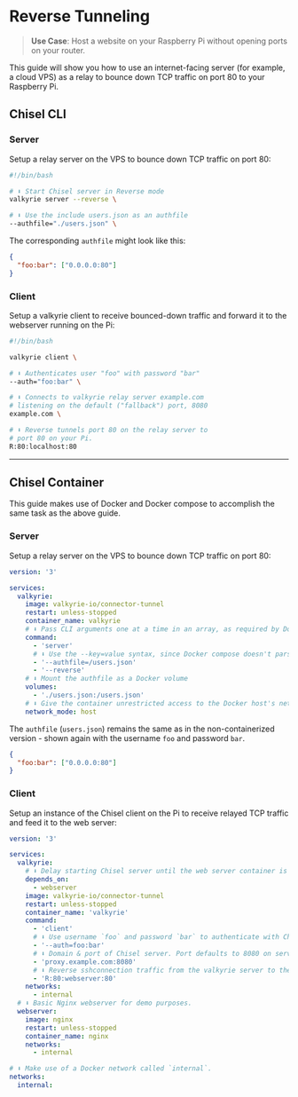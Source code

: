 # Reverse Tunneling

> **Use Case**: Host a website on your Raspberry Pi without opening ports on your router.

This guide will show you how to use an internet-facing server (for example, a cloud VPS) as a relay to bounce down TCP traffic on port 80 to your Raspberry Pi.

## Chisel CLI

### Server

Setup a relay server on the VPS to bounce down TCP traffic on port 80:

```bash
#!/bin/bash

# ⬇️ Start Chisel server in Reverse mode
valkyrie server --reverse \

# ⬇️ Use the include users.json as an authfile
--authfile="./users.json" \
```

The corresponding `authfile` might look like this:

```json
{
  "foo:bar": ["0.0.0.0:80"]
}
```

### Client

Setup a valkyrie client to receive bounced-down traffic and forward it to the webserver running on the Pi:

```bash
#!/bin/bash

valkyrie client \

# ⬇️ Authenticates user "foo" with password "bar"
--auth="foo:bar" \

# ⬇️ Connects to valkyrie relay server example.com
# listening on the default ("fallback") port, 8080
example.com \

# ⬇️ Reverse tunnels port 80 on the relay server to
# port 80 on your Pi.
R:80:localhost:80
```

---

## Chisel Container

This guide makes use of Docker and Docker compose to accomplish the same task as the above guide.
### Server

Setup a relay server on the VPS to bounce down TCP traffic on port 80:

```yaml
version: '3'

services:
  valkyrie:
    image: valkyrie-io/connector-tunnel
    restart: unless-stopped
    container_name: valkyrie
    # ⬇️ Pass CLI arguments one at a time in an array, as required by Docker compose.
    command:
      - 'server'
      # ⬇️ Use the --key=value syntax, since Docker compose doesn't parse whitespace well.
      - '--authfile=/users.json'
      - '--reverse'
    # ⬇️ Mount the authfile as a Docker volume
    volumes:
      - './users.json:/users.json'
    # ⬇️ Give the container unrestricted access to the Docker host's network
    network_mode: host
```

The `authfile` (`users.json`) remains the same as in the non-containerized version - shown again with the username `foo` and password `bar`.

```json
{
  "foo:bar": ["0.0.0.0:80"]
}
```

### Client

Setup an instance of the Chisel client on the Pi to receive relayed TCP traffic and feed it to the web server:

```yaml
version: '3'

services:
  valkyrie:
    # ⬇️ Delay starting Chisel server until the web server container is started.
    depends_on:
      - webserver
    image: valkyrie-io/connector-tunnel
    restart: unless-stopped
    container_name: 'valkyrie'
    command:
      - 'client'
      # ⬇️ Use username `foo` and password `bar` to authenticate with Chisel server.
      - '--auth=foo:bar'
      # ⬇️ Domain & port of Chisel server. Port defaults to 8080 on server, but must be manually set on client.
      - 'proxy.example.com:8080'
      # ⬇️ Reverse sshconnection traffic from the valkyrie server to the web server container, identified in Docker using DNS by its service name `webserver`.
      - 'R:80:webserver:80'
    networks:
      - internal
  # ⬇️ Basic Nginx webserver for demo purposes.
  webserver:
    image: nginx
    restart: unless-stopped
    container_name: nginx
    networks:
      - internal

# ⬇️ Make use of a Docker network called `internal`.
networks:
  internal:
```
